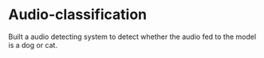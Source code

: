 # Audio-classification
Built a audio detecting system to detect whether the audio fed to the model is a dog or cat.
